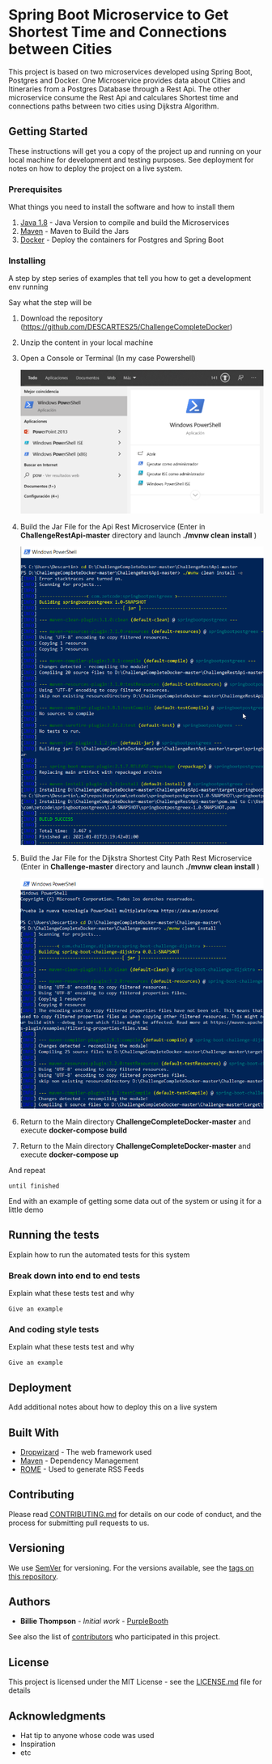 # Spring Boot Microservice to Get Shortest Time and Connections between Cities

This project is based on two microservices developed using Spring Boot, Postgres and Docker. One Microservice provides data about Cities and Itineraries from a Postgres Database through a Rest Api. The other microservice consume the Rest Api and calculares Shortest time and connections paths between two cities using Dijkstra Algorithm. 

## Getting Started

These instructions will get you a copy of the project up and running on your local machine for development and testing purposes. See deployment for notes on how to deploy the project on a live system.

### Prerequisites

What things you need to install the software and how to install them

1) [Java 1.8](https://www.java.com) - Java Version to compile and build the Microservices
2) [Maven](https://maven.apache.org/) - Maven to Build the Jars 
3) [Docker](https://www.docker.com/) - Deploy the containers for Postgres and Spring Boot

### Installing

A step by step series of examples that tell you how to get a development env running

Say what the step will be


1. Download the repository (https://github.com/DESCARTES25/ChallengeCompleteDocker)

2. Unzip the content in your local machine

3. Open a Console or Terminal (In my case Powershell)

	![alt text](https://github.com/DESCARTES25/ChallengeCompleteDocker/blob/master/powershell.png)

4. Build the Jar File for the Api Rest Microservice (Enter in **ChallengeRestApi-master** directory and launch **./mvnw clean install** )

	![alt text](https://github.com/DESCARTES25/ChallengeCompleteDocker/blob/master/ChallengeRestApi-master.png)

5. Build the Jar File for the Dijkstra Shortest City Path Rest Microservice (Enter in **Challenge-master** directory and launch **./mvnw clean install** ) 

	![alt text](https://github.com/DESCARTES25/ChallengeCompleteDocker/blob/master/Challenge-master.png)

6. Return to the Main directory **ChallengeCompleteDocker-master** and execute **docker-compose build** 

7. Return to the Main directory **ChallengeCompleteDocker-master** and execute **docker-compose up** 

And repeat

```
until finished
```

End with an example of getting some data out of the system or using it for a little demo

## Running the tests

Explain how to run the automated tests for this system

### Break down into end to end tests

Explain what these tests test and why

```
Give an example
```

### And coding style tests

Explain what these tests test and why

```
Give an example
```

## Deployment

Add additional notes about how to deploy this on a live system

## Built With

* [Dropwizard](http://www.dropwizard.io/1.0.2/docs/) - The web framework used
* [Maven](https://maven.apache.org/) - Dependency Management
* [ROME](https://rometools.github.io/rome/) - Used to generate RSS Feeds

## Contributing

Please read [CONTRIBUTING.md](https://gist.github.com/PurpleBooth/b24679402957c63ec426) for details on our code of conduct, and the process for submitting pull requests to us.

## Versioning

We use [SemVer](http://semver.org/) for versioning. For the versions available, see the [tags on this repository](https://github.com/your/project/tags). 

## Authors

* **Billie Thompson** - *Initial work* - [PurpleBooth](https://github.com/PurpleBooth)

See also the list of [contributors](https://github.com/your/project/contributors) who participated in this project.

## License

This project is licensed under the MIT License - see the [LICENSE.md](LICENSE.md) file for details

## Acknowledgments

* Hat tip to anyone whose code was used
* Inspiration
* etc

